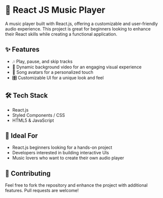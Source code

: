 # 🎵 React JS Music Player

A music player built with React.js, offering a customizable and user-friendly audio experience. This project is great for beginners looking to enhance their React skills while creating a functional application.

## ✨ Features

- 🎶 Play, pause, and skip tracks
- 🎨 Dynamic background video for an engaging visual experience
- 📀 Song avatars for a personalized touch
- 🎛️ Customizable UI for a unique look and feel

## 🛠️ Tech Stack
- React.js
- Styled Components / CSS
- HTML5 & JavaScript

## 🎯 Ideal For
- React.js beginners looking for a hands-on project
- Developers interested in building interactive UIs
- Music lovers who want to create their own audio player

## 📌 Contributing
Feel free to fork the repository and enhance the project with additional features. Pull requests are welcome!

